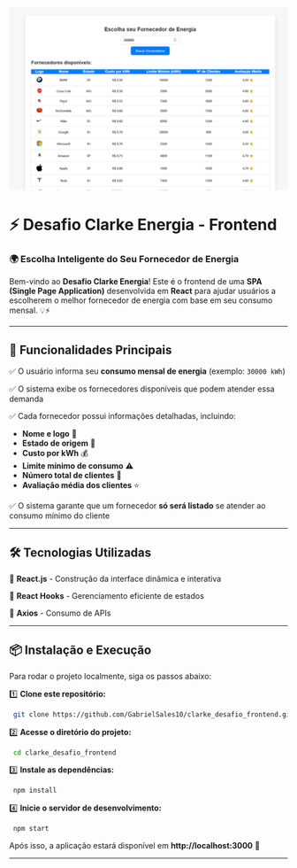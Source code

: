 ![print_front](src/assets/print_front.png)

# ⚡ Desafio Clarke Energia - Frontend

### 🌍 Escolha Inteligente do Seu Fornecedor de Energia

Bem-vindo ao **Desafio Clarke Energia**! Este é o frontend de uma **SPA (Single Page Application)** desenvolvida em **React** para ajudar usuários a escolherem o melhor fornecedor de energia com base em seu consumo mensal. 💡⚡

---

## 🚀 Funcionalidades Principais
✅ O usuário informa seu **consumo mensal de energia** (exemplo: `30000 kWh`)

✅ O sistema exibe os fornecedores disponíveis que podem atender essa demanda

✅ Cada fornecedor possui informações detalhadas, incluindo:
   - **Nome e logo** 🏢
   - **Estado de origem** 📍
   - **Custo por kWh** 💰
   - **Limite mínimo de consumo** ⚠️
   - **Número total de clientes** 👥
   - **Avaliação média dos clientes** ⭐
     
✅ O sistema garante que um fornecedor **só será listado** se atender ao consumo mínimo do cliente

---

## 🛠️ Tecnologias Utilizadas

🔹 **React.js** - Construção da interface dinâmica e interativa

🔹 **React Hooks** - Gerenciamento eficiente de estados

🔹 **Axios** - Consumo de APIs

---

## 📦 Instalação e Execução

Para rodar o projeto localmente, siga os passos abaixo:

1️⃣ **Clone este repositório:**
```bash
 git clone https://github.com/GabrielSales10/clarke_desafio_frontend.git
```

2️⃣ **Acesse o diretório do projeto:**
```bash
 cd clarke_desafio_frontend
```

3️⃣ **Instale as dependências:**
```bash
 npm install
```

4️⃣ **Inicie o servidor de desenvolvimento:**
```bash
 npm start
```

Após isso, a aplicação estará disponível em **http://localhost:3000** 🚀

---



